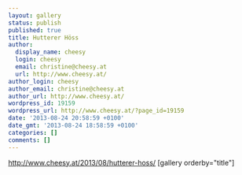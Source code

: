 ```yaml
---
layout: gallery
status: publish
published: true
title: Hutterer Höss
author:
  display_name: cheesy
  login: cheesy
  email: christine@cheesy.at
  url: http://www.cheesy.at/
author_login: cheesy
author_email: christine@cheesy.at
author_url: http://www.cheesy.at/
wordpress_id: 19159
wordpress_url: http://www.cheesy.at/?page_id=19159
date: '2013-08-24 20:58:59 +0100'
date_gmt: '2013-08-24 18:58:59 +0100'
categories: []
comments: []
---
```

http://www.cheesy.at/2013/08/hutterer-hoss/
[gallery orderby="title"]
